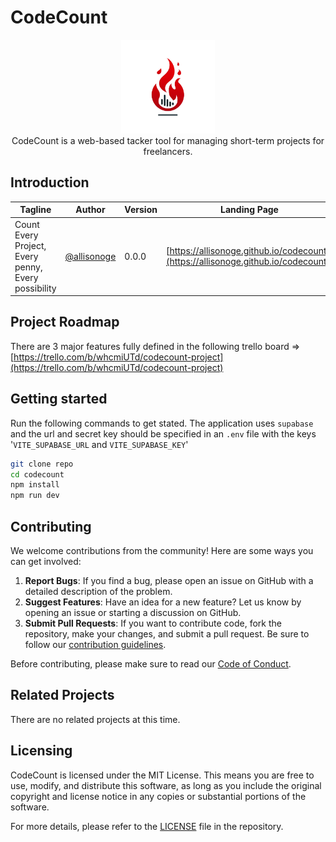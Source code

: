 # CodeCount

<p align="center">
  <a href="https://allisonoge.github.io/codecount/" target="_blank"><img src="src/assets/codecount-logo.webp" height="150"/></img></a>
<br />CodeCount is a web-based tacker tool for managing short-term projects for freelancers.
</p>

## Introduction

| Tagline  |  Author | Version | Landing Page | Manifesto |
| --- | ---| --- | --- | --- |
| Count Every Project, Every penny, Every possibility | [@allisonoge](https://github.com/allisonoge) | 0.0.0 | [https://allisonoge.github.io/codecount/](https://allisonoge.github.io/codecount/) | *In partial fulfilment of the requirements for the SWE program at ALX* |

## Project Roadmap

There are 3 major features fully defined in the following trello board => [https://trello.com/b/whcmiUTd/codecount-project](https://trello.com/b/whcmiUTd/codecount-project)

## Getting started

Run the following commands to get stated. The application uses `supabase` and the url and secret key should be specified in an `.env` file with the keys '`VITE_SUPABASE_URL` and `VITE_SUPABASE_KEY`'
```bash
git clone repo
cd codecount
npm install
npm run dev
```

## Contributing

We welcome contributions from the community! Here are some ways you can get involved:

1. **Report Bugs**: If you find a bug, please open an issue on GitHub with a detailed description of the problem.
2. **Suggest Features**: Have an idea for a new feature? Let us know by opening an issue or starting a discussion on GitHub.
3. **Submit Pull Requests**: If you want to contribute code, fork the repository, make your changes, and submit a pull request. Be sure to follow our [contribution guidelines](https://github.com/AllisonOge/codecount/blob/master/CONTRIBUTING.md).

Before contributing, please make sure to read our [Code of Conduct](https://github.com/allisonoge/codecount/blob/master/CODE_OF_CONDUCT.md).

## Related Projects

There are no related projects at this time.

## Licensing

CodeCount is licensed under the MIT License. This means you are free to use, modify, and distribute this software, as long as you include the original copyright and license notice in any copies or substantial portions of the software.

For more details, please refer to the [LICENSE](https://github.com/allisonoge/codecount/blob/master/LICENSE) file in the repository.
